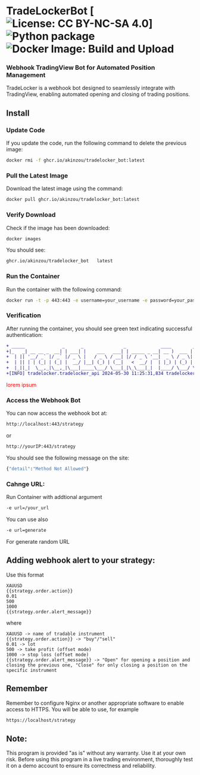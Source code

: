 # TradeLockerBot  [![License: CC BY-NC-SA 4.0](https://img.shields.io/badge/License-CC_BY--NC--SA_4.0-lightgrey.svg)] ![Python package](https://github.com/Akinzou/TradeLocker/actions/workflows/python-package.yml/badge.svg) ![Docker Image: Build and Upload](https://github.com/Akinzou/TradeLocker/actions/workflows/docker-image.yml/badge.svg)
### Webhook TradingView Bot for Automated Position Management
TradeLocker is a webhook bot designed to seamlessly integrate with TradingView, enabling automated opening and closing of trading positions.

## Install

### Update Code

If you update the code, run the following command to delete the previous image:

```sh
docker rmi -f ghcr.io/akinzou/tradelocker_bot:latest
```

### Pull the Latest Image
Download the latest image using the command:

```sh
docker pull ghcr.io/akinzou/tradelocker_bot:latest
```

### Verify Download
Check if the image has been downloaded:

```sh
docker images
```
You should see:
```sh
ghcr.io/akinzou/tradelocker_bot   latest
```

### Run the Container
Run the container with the following command:
```sh
docker run -t -p 443:443 -e username=your_username -e password=your_password -e server=your_server -e env=demo/live --rm ghcr.io/akinzou/tradelocker_bot:latest
```
### Verification
After running the container, you should see green text indicating successful authentication:
```diff
+ _____              _      _               _             ____        _
+|_   _| __ __ _  __| | ___| |    ___   ___| | _____ _ __| __ )  ___ | |_
+  | || '__/ _` |/ _` |/ _ \ |   / _ \ / __| |/ / _ \ '__|  _ \ / _ \| __|
+  | || | | (_| | (_| |  __/ |__| (_) | (__|   <  __/ |  | |_) | (_) | |_
+  |_||_|  \__,_|\__,_|\___|_____\___/ \___|_|\_\___|_|  |____/ \___/ \__|
+[INFO] tradelocker.tradelocker_api 2024-05-30 11:25:31,834 tradelocker_api _auth_with_password: 665 Successfully fetched authentication tokens
```
<span style="color:red">lorem ipsum</span>

### Access the Webhook Bot
You can now access the webhook bot at:
```sh
http://localhost:443/strategy
```
or
```sh
http://yourIP:443/strategy
```
You should see the following message on the site:
```sh
{"detail":"Method Not Allowed"}
```

### Cahnge URL:
Run Container with addtional argument
```sh
-e url=/your_url
```

You can use also
```sh
-e url=generate
```
For generate random URL



## Adding webhook alert to your strategy:
Use this format

```ssh
XAUUSD
{{strategy.order.action}}
0.01
500
1000
{{strategy.order.alert_message}}
```
where
```ssh
XAUUSD -> name of tradable instrument
{{strategy.order.action}} -> "buy"/"sell"
0.01 -> lot
500 -> take profit (offset mode)
1000 -> stop loss (offset mode)
{{strategy.order.alert_message}} -> "Open" for opening a position and closing the previous one, "Close" for only closing a position on the specific instrument
```

## Remember 
Remember to configure Nginx or another appropriate software to enable access to HTTPS. You will be able to use, for example

```sh
https://localhost/strategy
```

## Note:
This program is provided "as is" without any warranty. Use it at your own risk.
Before using this program in a live trading environment, thoroughly test it on a demo account to ensure its correctness and reliability.
